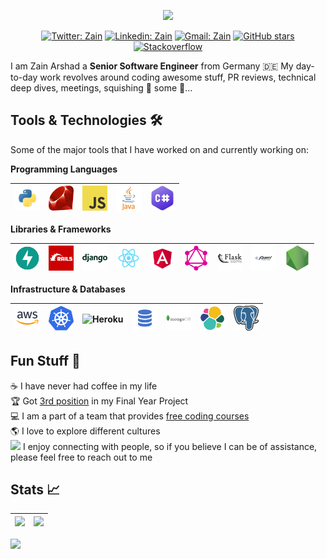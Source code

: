 <p align="center">
  <img src='https://github.com/Zain-Bin-Arshad/Zain-Bin-Arshad/assets/49767636/ebf52e22-c8b6-4182-a22a-0da1e039164f'>
  <div align="center">
    
  [![Twitter: Zain](https://img.shields.io/twitter/follow/zain_ki_awaz?style=social)](https://twitter.com/zain_ki_awaz)
  [![Linkedin: Zain](https://img.shields.io/badge/-Zain-blue?style=flat-square&logo=Linkedin&logoColor=white)](https://www.linkedin.com/in/zain-arshad-836b23179/)
  [![Gmail: Zain](https://img.shields.io/badge/-Gmail-yellow?logo=gmail)](mailto:ch.zainbinarshad@gmail.com)
  [![GitHub stars](https://img.shields.io/github/stars/zain-bin-arshad?label=Stars&style=social)](https://github.com/zain-bin-arshad) 
  [![Stackoverflow](https://img.shields.io/stackexchange/stackoverflow/r/11143190?color=orange&label=Reputation&logo=stackoverflow)](https://stackoverflow.com/users/11143190/zain-arshad)
  </div>
</p>

I am Zain Arshad a **Senior Software Engineer** from Germany 🇩🇪
My day-to-day work revolves around coding awesome stuff, PR reviews, technical deep dives, meetings, squishing 💪 some 🐞...
## Tools & Technologies 🛠️
Some of the major tools that I have worked on and currently working on:

**Programming Languages**

<img src="https://raw.githubusercontent.com/github/explore/master/topics/python/python.png" width="40px"> | <img src="https://raw.githubusercontent.com/github/explore/master/topics/ruby/ruby.png" width="40px"> | <img src="https://raw.githubusercontent.com/github/explore/master/topics/javascript/javascript.png" width="40px"> | <img src="https://raw.githubusercontent.com/github/explore/main/topics/java/java.png" width="40px"> | <img src="https://raw.githubusercontent.com/github/explore/main/topics/csharp/csharp.png" width="40px">
|--|--|--|--|--|

**Libraries & Frameworks**

<img src="https://raw.githubusercontent.com/github/explore/master/topics/fastapi/fastapi.png" width="40px"> | <img src="https://raw.githubusercontent.com/github/explore/master/topics/rails/rails.png" width="40px"> | <img src="https://raw.githubusercontent.com/github/explore/master/topics/django/django.png" width="40px"> | <img src="https://raw.githubusercontent.com/github/explore/master/topics/react/react.png" width="40px"> | <img src="https://raw.githubusercontent.com/github/explore/master/topics/angular/angular.png" width="40px"> | <img src="https://raw.githubusercontent.com/github/explore/master/topics/graphql/graphql.png" width="40px"> | <img src="https://raw.githubusercontent.com/github/explore/master/topics/flask/flask.png" width="40px"> | <img src="https://raw.githubusercontent.com/github/explore/master/topics/jquery/jquery.png" width="40px"> | <img src="https://raw.githubusercontent.com/github/explore/master/topics/nodejs/nodejs.png" width="40px">
|--|--|--|--|--|--|--|--|--|

**Infrastructure & Databases**

<img title="AWS" alt="AWS" width="40px" src="https://raw.githubusercontent.com/github/explore/main/topics/aws/aws.png">|<img title="Kubernetes" alt="Kubernetes" width="40px" src="https://raw.githubusercontent.com/github/explore/main/topics/kubernetes/kubernetes.png">|<img title="Heroku" alt="Heroku" width="40px" src="https://img.icons8.com/color/48/000000/heroku.png">|<img title="SQL" alt="SQL" width="40px" src="https://raw.githubusercontent.com/github/explore/master/topics/sql/sql.png">|<img title="MongoDB" alt="MongoDB" width="40px" src="https://raw.githubusercontent.com/github/explore/master/topics/mongodb/mongodb.png">|<img title="ElasticSearch" alt="ElasticSearch" width="40px" src="https://raw.githubusercontent.com/github/explore/master/topics/elasticsearch/elasticsearch.png">|<img title="Postgres" alt="Postgres" width="40px" src="https://raw.githubusercontent.com/github/explore/master/topics/postgresql/postgresql.png">
|--|--|--|--|--|--|--|

## Fun Stuff 🤩
☕️ I have never had coffee in my life<br>
🏆 Got [3rd position](https://lahore.comsats.edu.pk/cs/fyp/position.aspx#:~:text=FA16%2DBCS%2D204-,Zain%20bin%20Arshad,-FA16%2DBCS%2D032) in my Final Year Project<br>
💻 I am a part of a team that provides [free coding courses](http://www.isdp.info/)<br>
🌎 I love to explore different cultures<br>
<img src="https://media.giphy.com/media/LnQjpWaON8nhr21vNW/giphy.gif" width="17"> I enjoy connecting with people, so if you believe I can be of assistance, please feel free to reach out to me


## Stats 📈
<img src="https://github-profile-summary-cards.vercel.app/api/cards/profile-details?username=Zain-Bin-Arshad&theme=github_dark">|<a href="https://stackoverflow.com/users/story/11143190"><img src="https://github-readme-stackoverflow.vercel.app/?userID=11143190&theme=dark" height="250"></a>
|--|--|
![](https://hit.yhype.me/github/profile?user_id=49767636)
